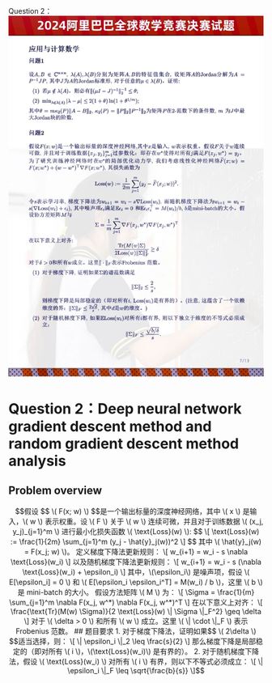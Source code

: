 
Question 2：
![](picture/Prove_gradientDescent_locallyStable.jpg)

# Question 2：Deep neural network gradient descent method and random gradient descent method analysis

## Problem overview
```math
假设 $$ \( F(x; w) \) $$是一个输出标量的深度神经网络，其中 \( x \) 是输入，\( w \) 表示权重。设 \( F \) 关于 \( w \) 连续可微，并且对于训练数据 \( (x_j, y_j)_{j=1}^m \) 进行最小化损失函数 \( \text{Loss}(w) \):
$$
\[ \text{Loss}(w) := \frac{1}{2m} \sum_{j=1}^m (y_j - \hat{y}_j(w))^2 \]
$$
其中 \( \hat{y}_j(w) = F(x_j; w) \)。

定义梯度下降法更新规则：

\[ w_{i+1} = w_i - s \nabla \text{Loss}(w_i) \]

以及随机梯度下降法更新规则：

\[ w_{i+1} = w_i - s (\nabla \text{Loss}(w_i) + \epsilon_i) \]

其中，\(\epsilon_i\) 是噪声项，假设 \( E[\epsilon_i] = 0 \) 和 \( E[\epsilon_i \epsilon_i^T] = M(w_i) / b \)，这里 \( b \) 是 mini-batch 的大小。

假设方法矩阵 \( M \) 为：

\[ \Sigma = \frac{1}{m} \sum_{j=1}^m \nabla F(x_j, w^*) \nabla F(x_j, w^*)^T \]

在以下意义上对齐：

\[ \frac{\text{Tr}(M(w) \Sigma)}{2 \text{Loss}(w) \| \Sigma \|_F^2} \geq \delta \]

对于 \( \delta > 0 \) 和所有 \( w \) 成立。这里 \( \| \cdot \|_F \) 表示 Frobenius 范数。

## 题目要求

1. 对于梯度下降法，证明如果$$ \( 2\delta \) $$适当选择，则：

\[ \| \epsilon_i \|_2 \leq \frac{s}{2} \]

那么梯度下降是局部稳定的（即对所有 \( i \)，\(\text{Loss}(w_i)\) 是有界的）。

2. 对于随机梯度下降法，假设 \( \text{Loss}(w_i) \) 对所有 \( i \) 有界，则以下不等式必须成立：

\[ \| \epsilon_i \|_F \leq \sqrt{\frac{b}{s}} \]
```